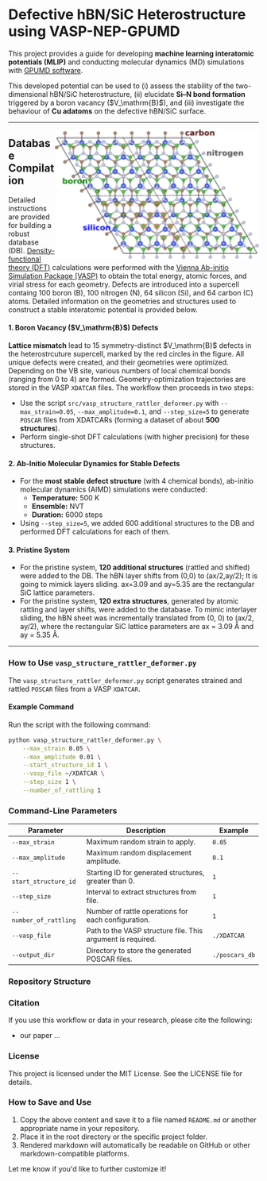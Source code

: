 # Defective hBN/SiC Heterostructure using VASP-NEP-GPUMD

This project provides a guide for developing **machine learning interatomic potentials (MLIP)** and conducting molecular dynamics (MD) simulations with [GPUMD software](https://gpumd.org/).

This developed potential can be used to 
(i) assess the stability of the two-dimensional hBN/SiC heterostructure,
(ii) elucidate **Si–N bond formation** triggered by a boron vacancy (\$V_\mathrm{B}\$),
and (iii) investigate the behaviour of **Cu adatoms** on the defective hBN/SiC surface.

---

<p>
  <img src="figures/fig1.png"
    alt="The hBN/SiC heterostructure. Unique $\rm{V}_{\rm{B}}$ sites are determined by red circles."
    width="410"
    align="right"
  >
</p>

## Database Compilation

Detailed instructions are provided for building a robust database (DB).
[Density-functional theory (DFT)](https://www.synopsys.com/glossary/what-is-density-functional-theory.html) calculations were performed with the [Vienna Ab-initio Simulation Package (VASP)](https://www.vasp.at/) to obtain the total energy, atomic forces, and virial stress for each geometry.
Defects are introduced into a supercell containg 100 boron (B), 100 nitrogen (N), 64 silicon (Si), and 64 carbon (C) atoms.
Detailed information on the geometries and structures used to construct a stable interatomic potential is provided below.

#### 1. Boron Vacancy (\$V_\mathrm{B}\$) Defects
**Lattice mismatch** lead to 15 symmetry-distinct \$V_\mathrm{B}\$ defects in the heterostrcuture supercell, marked by the red circles in the figure. All unique defects were created, and their geometries were optimized. Depending on the VB site, various numbers of local chemical bonds (ranging from 0 to 4) are formed. Geometry-optimization trajectories are stored in the VASP `XDATCAR` files.
The workflow then proceeds in two steps:
- Use the script `src/vasp_structure_rattler_deformer.py` with `--max_strain=0.05`, `--max_amplitude=0.1`, and `--step_size=5` to generate `POSCAR` files from XDATCARs (forming a dataset of about **500 structures**).
- Perform single-shot DFT calculations (with higher precision) for these structures.

#### 2. Ab-Initio Molecular Dynamics for Stable Defects
- For the **most stable defect structure** (with 4 chemical bonds), ab-initio molecular dynamics (AIMD) simulations were conducted:
  - **Temperature:** 500 K
  - **Ensemble:** NVT
  - **Duration:** 6000 steps
- Using `--step_size=5`, we added 600 additional structures to the DB and performed DFT calculations for each of them.

#### 3. Pristine System
- For the pristine system, **120 additional structures** (rattled and shifted) were added to the DB. The hBN layer shifts from (0,0) to (ax/2,ay/2); It is going to mimick layers sliding. ax=3.09 and ay=5.35 are the rectangular SiC lattice parameters.
- For the pristine system, **120 extra structures**, generated by atomic rattling and layer shifts, were added to the database. To mimic interlayer sliding, the hBN sheet was incrementally translated from (0, 0) to (ax/2, ay/2), where the rectangular SiC lattice parameters are ax = 3.09 Å and ay = 5.35 Å.
---



### How to Use `vasp_structure_rattler_deformer.py`

The `vasp_structure_rattler_deformer.py` script generates strained and rattled `POSCAR` files from a VASP `XDATCAR`.

#### Example Command
Run the script with the following command:
```bash
python vasp_structure_rattler_deformer.py \
    --max_strain 0.05 \
    --max_amplitude 0.01 \
    --start_structure_id 1 \
    --vasp_file ~/XDATCAR \
    --step_size 1 \
    --number_of_rattling 1
```
### Command-Line Parameters

| Parameter | Description | Example|
| ------ | ------ | ------ |
| `--max_strain` | Maximum random strain to apply. | `0.05`
| `--max_amplitude` | Maximum random displacement amplitude. | `0.1`
| `--start_structure_id` | Starting ID for generated structures, greater than 0. | `1`
| `--step_size` | Interval to extract structures from file. | `1`
| `--number_of_rattling` | Number of rattle operations for each configuration. | `1`
| `--vasp_file`  | Path to the VASP structure file. This argument is required. | `./XDATCAR`
| `--output_dir` | Directory to store the generated POSCAR files. | `./poscars_db`


### Repository Structure


### Citation
If you use this workflow or data in your research, please cite the following:
  - our paper ...

### License
This project is licensed under the MIT License. See the LICENSE file for details.



### How to Save and Use
1. Copy the above content and save it to a file named `README.md` or another appropriate name in your repository.
2. Place it in the root directory or the specific project folder.
3. Rendered markdown will automatically be readable on GitHub or other markdown-compatible platforms.

Let me know if you'd like to further customize it!

